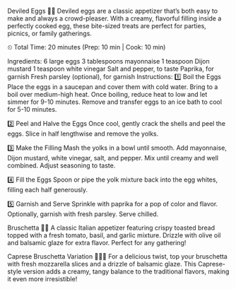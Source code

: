 Deviled Eggs 🥚✨
Deviled eggs are a classic appetizer that’s both easy to make and always a crowd-pleaser. With a creamy, flavorful filling inside a perfectly cooked egg, these bite-sized treats are perfect for parties, picnics, or family gatherings.

⏲ Total Time: 20 minutes (Prep: 10 min | Cook: 10 min)

Ingredients:
6 large eggs
3 tablespoons mayonnaise
1 teaspoon Dijon mustard
1 teaspoon white vinegar
Salt and pepper, to taste
Paprika, for garnish
Fresh parsley (optional), for garnish
Instructions:
1️⃣ Boil the Eggs
Place the eggs in a saucepan and cover them with cold water. Bring to a boil over medium-high heat. Once boiling, reduce heat to low and let simmer for 9-10 minutes. Remove and transfer eggs to an ice bath to cool for 5-10 minutes.

2️⃣ Peel and Halve the Eggs
Once cool, gently crack the shells and peel the eggs. Slice in half lengthwise and remove the yolks.

3️⃣ Make the Filling
Mash the yolks in a bowl until smooth. Add mayonnaise, Dijon mustard, white vinegar, salt, and pepper. Mix until creamy and well combined. Adjust seasoning to taste.

4️⃣ Fill the Eggs
Spoon or pipe the yolk mixture back into the egg whites, filling each half generously.

5️⃣ Garnish and Serve
Sprinkle with paprika for a pop of color and flavor. Optionally, garnish with fresh parsley. Serve chilled.


Bruschetta 🍅🥖
A classic Italian appetizer featuring crispy toasted bread topped with a fresh tomato, basil, and garlic mixture. Drizzle with olive oil and balsamic glaze for extra flavor. Perfect for any gathering!

Caprese Bruschetta Variation 🍅🥖🧀
For a delicious  twist, top your bruschetta with fresh mozzarella slices and a drizzle of balsamic glaze. This Caprese-style version adds a creamy, tangy balance to the traditional flavors, making it even more irresistible!
